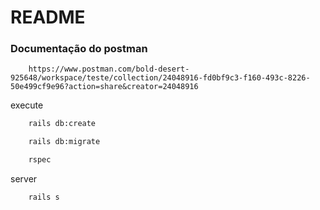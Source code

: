 # README

### Documentação do postman
```
    https://www.postman.com/bold-desert-925648/workspace/teste/collection/24048916-fd0bf9c3-f160-493c-8226-50e499cf9e96?action=share&creator=24048916
```




execute
```bash
    rails db:create
```
```bash
    rails db:migrate
```
```bash
    rspec
```

server
```bash
    rails s
```
